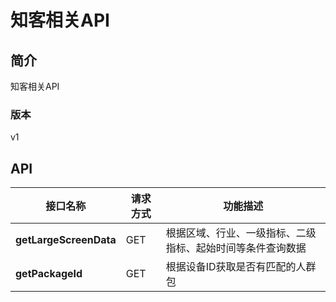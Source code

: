 # 知客相关API


## 简介
知客相关API


### 版本
v1


## API
|接口名称|请求方式|功能描述|
|---|---|---|
|**getLargeScreenData**|GET|根据区域、行业、一级指标、二级指标、起始时间等条件查询数据|
|**getPackageId**|GET|根据设备ID获取是否有匹配的人群包|
